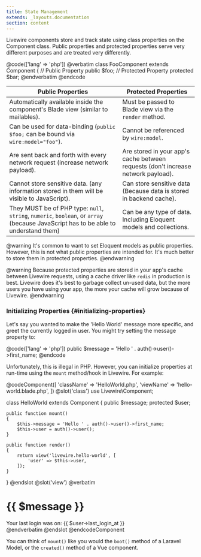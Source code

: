 ```yaml
---
title: State Management
extends: _layouts.documentation
section: content
---
```


Livewire components store and track state using class properties on the Component class. Public properties and protected properties serve very different purposes and are treated very differently.

@code(['lang' => 'php'])
@verbatim
class FooComponent extends Component
{
    // Public Property
    public $foo;
    // Protected Property
    protected $bar;
@endverbatim
@endcode

Public Properties | Protected Properties
--- | ---
Automatically available inside the component's Blade view (similar to mailables). | Must be passed to Blade view via the `render` method.
Can be used for data-binding (`public $foo;` can be bound via `wire:model="foo"`). | Cannot be referenced by `wire:model`.
Are sent back and forth with every network request (increase network payload). | Are stored in your app's cache between requests (don't increase network payload).
Cannot store sensitive data. (any information stored in them will be visible to JavaScript). | Can store sensitive data (Because data is stored in backend cache).
They MUST be of PHP type: `null`, `string`, `numeric`, `boolean`, or `array` (because JavaScript has to be able to understand them) | Can be any type of data. Including Eloquent models and collections.

@warning
It's common to want to set Eloquent models as public properties. However, this is not what public properties are intended for. It's much better to store them in protected properties.
@endwarning

@warning
Because protected properties are stored in your app's cache between Livewire requests, using a cache driver like `redis` in production is best. Livewire does it's best to garbage collect un-used data, but the more users you have using your app, the more your cache will grow because of Livewire.
@endwarning

### Initializing Properties {#initializing-properties}

Let's say you wanted to make the 'Hello World' message more specific, and greet the currently logged in user. You might try setting the message property to:

@code(['lang' => 'php'])
public $message = 'Hello ' . auth()->user()->first_name;
@endcode

Unfortunately, this is illegal in PHP. However, you can initialize properties at run-time using the `mount` method/hook in Livewire. For example:

@codeComponent([
    'className' => 'HelloWorld.php',
    'viewName' => 'hello-world.blade.php',
])
@slot('class')
use Livewire\Component;

class HelloWorld extends Component
{
    public $message;
    protected $user;

    public function mount()
    {
        $this->message = 'Hello ' . auth()->user()->first_name;
        $this->user = auth()->user();
    }

    public function render()
    {
        return view('livewire.hello-world', [
            'user' => $this->user,
        ]);
    }
}
@endslot
@slot('view')
@verbatim
<div>
    <h1>{{ $message }}</h1>
    <!-- "Hello Alex" -->
    <span>Your last login was on: {{ $user->last_login_at }}</span>
</div>
@endverbatim
@endslot
@endcodeComponent

You can think of `mount()` like you would the `boot()` method of a Laravel Model, or the `created()` method of a Vue component.
